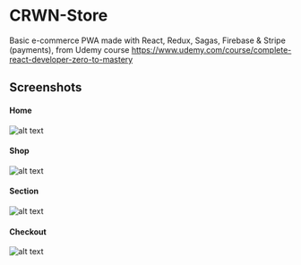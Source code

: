 # CRWN-Store
Basic e-commerce PWA made with React, Redux, Sagas, Firebase &amp; Stripe (payments), from Udemy course https://www.udemy.com/course/complete-react-developer-zero-to-mastery

## Screenshots
#### Home
![alt text](https://i.imgur.com/WWyxvtW.png "Home")
#### Shop
![alt text](https://i.imgur.com/fEpM0K7.png "Shop")
#### Section
![alt text](https://i.imgur.com/VJ3HJMH.png "Section")
#### Checkout
![alt text](https://i.imgur.com/rr0Y3hv.png "Checkout")
